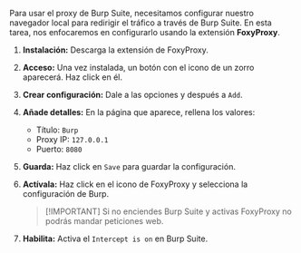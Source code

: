Para usar el proxy de Burp Suite, necesitamos configurar nuestro navegador local para redirigir el tráfico a través de Burp Suite. En esta tarea, nos enfocaremos en configurarlo usando la extensión **FoxyProxy**.

1. **Instalación:** Descarga la extensión de FoxyProxy.
2. **Acceso:** Una vez instalada, un botón con el icono de un zorro aparecerá. Haz click en él.
3. **Crear configuración:** Dale a las opciones y después a `Add`.
4. **Añade detalles:** En la página que aparece, rellena los valores:
   - Título: `Burp`
   - Proxy IP: `127.0.0.1`
   - Puerto: `8080`
5. **Guarda:** Haz click en `Save` para guardar la configuración.
6. **Actívala:** Haz click en el icono de FoxyProxy y selecciona la configuración de Burp.
   
   >[!IMPORTANT] Si no enciendes Burp Suite y activas FoxyProxy no podrás mandar peticiones web.

7. **Habilita:** Activa el `Intercept is on` en Burp Suite.

